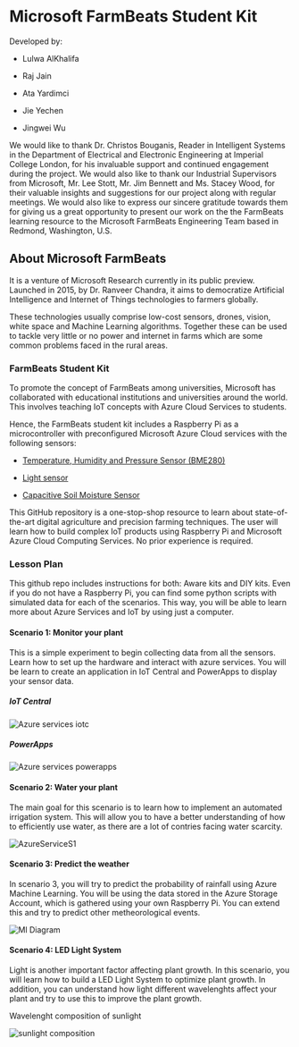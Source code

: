 # Microsoft FarmBeats Student Kit

Developed by:

* Lulwa AlKhalifa

* Raj Jain

* Ata Yardimci

* Jie Yechen

* Jingwei Wu

We would like to thank Dr. Christos Bouganis, Reader in Intelligent Systems in the Department of Electrical and Electronic Engineering at Imperial College London, for his invaluable support and continued engagement during the project. We would also like to thank our Industrial Supervisors from Microsoft, Mr. Lee Stott, Mr. Jim Bennett and Ms. Stacey Wood, for their valuable insights and suggestions for our project along with regular meetings. We would also like to express our sincere gratitude towards them for giving us a great opportunity to present our work on the the FarmBeats learning resource to the Microsoft FarmBeats Engineering Team based in Redmond, Washington, U.S.

## About Microsoft FarmBeats

It is a venture of Microsoft Research currently in its public preview. Launched in 2015, by Dr. Ranveer Chandra, it aims to democratize Artificial Intelligence and Internet of Things technologies to farmers globally.

These technologies usually comprise low-cost sensors, drones, vision, white space and Machine Learning algorithms. Together these can be used to tackle very little or no power and internet in farms which are some common problems faced in the rural areas.

### FarmBeats Student Kit

To promote the concept of FarmBeats among universities, Microsoft has collaborated with educational institutions and universities around the world. This involves teaching IoT concepts with Azure Cloud Services to students.

Hence, the FarmBeats student kit includes a Raspberry Pi as a microcontroller with preconfigured Microsoft Azure Cloud services with the following sensors:

- [Temperature, Humidity and Pressure Sensor (BME280)](https://wiki.seeedstudio.com/Grove-Barometer_Sensor-BME280/)

- [Light sensor](https://wiki.seeedstudio.com/Grove-Light_Sensor/)

- [Capacitive Soil Moisture Sensor](https://wiki.seeedstudio.com/Grove-Capacitive_Moisture_Sensor-Corrosion-Resistant/)

This GitHub repository is a one-stop-shop resource to learn about state-of-the-art digital agriculture and precision farming techniques. The user will learn how to build complex IoT products using Raspberry Pi and Microsoft Azure Cloud Computing Services. No prior experience is required.

### Lesson Plan

This github repo includes instructions for both: Aware kits and DIY kits. Even if you do not have a Raspberry Pi, you can find some python scripts with simulated data for each of the scenarios. This way, you will be able to learn more about Azure Services and IoT by using just a computer.

#### Scenario 1: Monitor your plant

This is a simple experiment to begin collecting data from all the sensors. Learn how to set up the hardware and interact with azure services. 
You will be learn to create an application in IoT Central and PowerApps to display your sensor data. 

##### IoT Central

![Azure services iotc](Scenario-Learning-Modules/Aware_Kits/Lab1_MonitorYourPlant/IoTCentral/media/AzureServices_iotc.png)

##### PowerApps

![Azure services powerapps](Scenario-Learning-Modules/Aware_Kits/Lab1_MonitorYourPlant/PowerApps/media/AzureServices_powerapps.png)

#### Scenario 2: Water your plant

The main goal for this scenario is to learn how to implement an automated irrigation system. This will allow you to have a better understanding of how to efficiently use water, as there are a lot of contries facing water scarcity.

![AzureServiceS1](Scenario-Learning-Modules/Aware_Kits/Lab2_WaterYourPlant/Alarm_system/media/AzureServices_Scenario2.png)

#### Scenario 3: Predict the weather

In scenario 3, you will try to predict the probability of rainfall using Azure Machine Learning. You will be using the data stored in the Azure Storage Account, which is gathered using your own Raspberry Pi. You can extend this and try to predict other metheorological events.

![Ml Diagram](Scenario-Learning-Modules/Aware_Kits/Lab3_PredictTheWeather/media/ML-Diagram.png)

#### Scenario 4: LED Light System

Light is another important factor affecting plant growth. In this scenario, you will learn how to build a LED Light System to optimize plant growth. In addition, you can understand how light different wavelenghts affect your plant and try to use this to improve the plant growth.

Wavelenght composition of sunlight

![sunlight composition](Scenario-Learning-Modules/Aware_Kits/Lab4_LEDLightSystem/media/sunlight.png)

